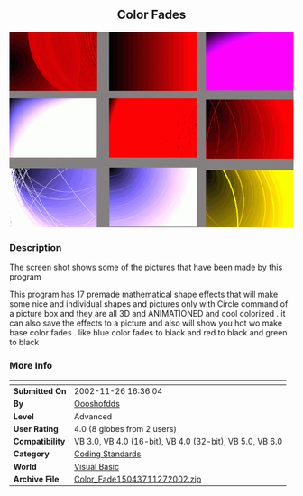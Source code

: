 ﻿<div align="center">

## Color Fades

<img src="PIC200211271728513120.gif">
</div>

### Description

The screen shot shows some of the pictures that have been made by this program

This program has 17 premade mathematical shape effects that will make some nice and individual shapes and pictures only with Circle command of a picture box and they are all 3D and ANIMATIONED and cool colorized . it can also save the effects to a picture and also will show you hot wo make base color fades . like blue color fades to black and red to black and green to black
 
### More Info
 


<span>             |<span>
---                |---
**Submitted On**   |2002-11-26 16:36:04
**By**             |[Oooshofdds](https://github.com/Planet-Source-Code/PSCIndex/blob/master/ByAuthor/oooshofdds.md)
**Level**          |Advanced
**User Rating**    |4.0 (8 globes from 2 users)
**Compatibility**  |VB 3\.0, VB 4\.0 \(16\-bit\), VB 4\.0 \(32\-bit\), VB 5\.0, VB 6\.0
**Category**       |[Coding Standards](https://github.com/Planet-Source-Code/PSCIndex/blob/master/ByCategory/coding-standards__1-43.md)
**World**          |[Visual Basic](https://github.com/Planet-Source-Code/PSCIndex/blob/master/ByWorld/visual-basic.md)
**Archive File**   |[Color\_Fade15043711272002\.zip](https://github.com/Planet-Source-Code/oooshofdds-color-fades__1-41091/archive/master.zip)








